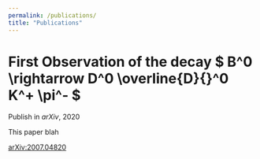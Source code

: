 ```yaml
---
permalink: /publications/
title: "Publications"
---
```


# First Observation of the decay $` B^0 \rightarrow D^0 \overline{D}{}^0 K^+ \pi^- `$
Publish in *arXiv*, 2020 

This paper blah 

[arXiv:2007.04820](https://arxiv.org/abs/2007.04280)